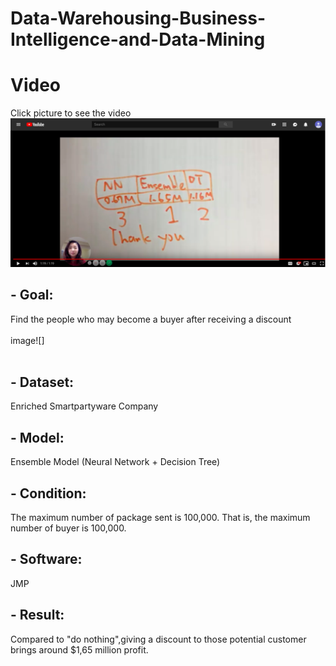 # Data-Warehousing-Business-Intelligence-and-Data-Mining
# Video
Click picture to see the video
[![IMAGE ALT TEXT HERE](https://github.com/YingchuLo/Data-Warehousing-Business-Intelligence-and-Data-Mining/blob/master/Screen%20Shot%202019-03-23%20at%202.18.38%20PM.png)](https://www.youtube.com/watch?v=FlVsnXsQAdI)


## - Goal:
Find the people who may become a buyer after receiving a discount 
<br></br>
image![] 
<br></br>
## - Dataset:
Enriched Smartpartyware Company

## - Model:
Ensemble Model (Neural Network + Decision Tree)

## - Condition:
The maximum number of package sent is 100,000. That is, the maximum number of buyer is 100,000.

## - Software:
JMP

## - Result:
Compared to "do nothing",giving a discount to those potential customer brings around $1,65 million profit.
